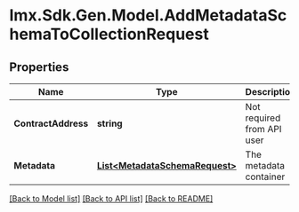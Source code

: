 # Imx.Sdk.Gen.Model.AddMetadataSchemaToCollectionRequest

## Properties

Name | Type | Description | Notes
------------ | ------------- | ------------- | -------------
**ContractAddress** | **string** | Not required from API user | [optional] 
**Metadata** | [**List&lt;MetadataSchemaRequest&gt;**](MetadataSchemaRequest.md) | The metadata container | 

[[Back to Model list]](../README.md#documentation-for-models) [[Back to API list]](../README.md#documentation-for-api-endpoints) [[Back to README]](../README.md)

